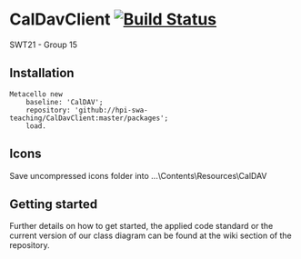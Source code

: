 # CalDavClient [![Build Status][travis_badge]][travis_url]
SWT21 - Group 15



<!-- References -->
[travis_badge]: https://travis-ci.org/hpi-swa-teaching/CalDavClient.svg?branch=master
[travis_url]: https://travis-ci.org/hpi-swa-teaching/CalDavClient


## Installation

    Metacello new
        baseline: 'CalDAV';
        repository: 'github://hpi-swa-teaching/CalDavClient:master/packages';
        load.
        
## Icons

Save uncompressed icons folder into ...\Contents\Resources\CalDAV

## Getting started

Further details on how to get started, the applied code standard or the current version of our class diagram can be found at the wiki section of the repository.
